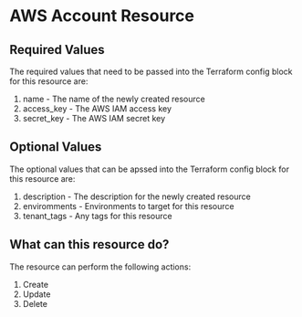 # AWS Account Resource

## Required Values
The required values that need to be passed into the Terraform config block for this resource are:
1. name - The name of the newly created resource
2. access_key - The AWS IAM access key
3. secret_key - The AWS IAM secret key

## Optional Values
The optional values that can be apssed into the Terraform config block for this resource are:
1. description - The description for the newly created resource
2. enviromments - Environments to target for this resource
3. tenant_tags - Any tags for this resource

## What can this resource do?
The resource can perform the following actions:

1. Create
2. Update
3. Delete